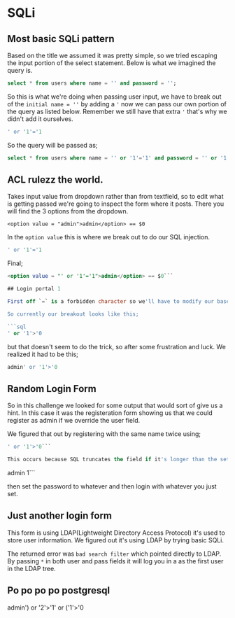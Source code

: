 # SQLi
## Most basic SQLi pattern


Based on the title we assumed it was pretty simple, so we tried escaping the input portion of the select statement. Below is what we imagined the query is.

```sql
select * from users where name = '' and password = '';
```

So this is what we're doing when passing user input, we have to break out of the ```initial name = ''``` by adding a ```'``` now we can pass our own portion of the query as listed below. Remember we still have that extra ```'``` that's why we didn't add it ourselves.

```sql
' or '1'='1
```

So the query will be passed as;

```sql
select * from users where name = '' or '1'='1' and password = '' or '1'='1';
```

## ACL rulezz the world.

Takes input value from dropdown rather than from textfield, so to edit what is getting passed we're going to inspect the form where it posts. There you will find the 3 options from the dropdown.

```<option value = "admin">admin</option> == $0```

In the ```option value``` this is where we break out to do our SQL injection.

```sql
' or '1'='1
```

Final;

```sql
<option value = "' or '1'='1">admin</option> == $0```

## Login portal 1

First off `=` is a forbidden character so we'll have to modify our base breakout script a bit, with a different operand such as `>` Secondly the error output gives 1 useful hint and that is what we just coverd.

So currently our breakout looks like this;

```sql
' or '1'>'0
```

but that doesn't seem to do the trick, so after some frustration and luck. We realized it had to be this;

```sql
admin' or '1'>'0
```

## Random Login Form

So in this challenge we looked for some output that would sort of give us a hint. In this case it was the registeration form showing us that we could register as admin if we override the user field.

We figured that out by registering with the same name twice using;

```sql
' or '1'>'0```

This occurs because SQL truncates the field if it's longer than the set limit. So by typing admin with a bunch of spaces and then 1 we can accomplish that.

```
admin                                                   1```

then set the password to whatever and then login with whatever you just set.

## Just another login form

This form is using LDAP(Lightweight Directory Access Protocol) it's used to store user information. We figured out it's using LDAP by trying basic SQLi.

The returned error was `bad search filter` which pointed directly to LDAP. By passing `*` in both user and pass fields it will log you in a as the first user in the LDAP tree.

## Po po po po postgresql

admin') or '2'>'1' or ('1'>'0
